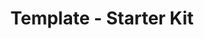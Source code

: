---
title: "Template - Starter Kit"
description: "Description for Template Course."
type: "starter"
category: "Test,Development,Demo Course"
difficulty: "easy"
summary: "Summary Testing for Template Course"
file_path: "Test_PDF.pdf"
image: "https://assets-global.website-files.com/5e39e095596498a8b9624af1/5ffca6e3e0d8ad9231cc2af6_Portfolio-course---final.png"
link: "https://www.google.com"
status: "open"
---